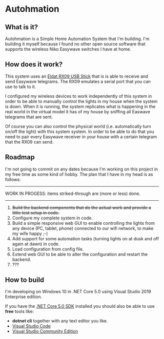 # Autohmation

## What is it?
Autohmation is a Simple Home Automation System that I'm building.
I'm building it myself because I found no other open source software that supports the wireless Niko Easywave switches I have at home.

## How does it work?
This system uses an [Eldat RX09 USB Stick](https://www.eldat.de/produkte/schnittstellen/rx09e_en.html) that is is able to receive and send Easywave telegrams.  The RX09 emulates a serial port that you can use to talk to it.

I configured my wireless devices to work independently of this system in order to be able to manually control the lights in my house when the system is down.  When it is running, the system replicates what is happening in the real world in the virtual model it has of my house by sniffing all Easwave telegrams that are sent.

Of course you can also control the physical world (i.e. automatically turn on/off the light) with this system system.  In order to be able to do that you need to pair every Easywave receiver in your house with a certain telegram that the RX09 can send.

## Roadmap
I'm not going to commit on any dates because I'm working on this project in my free time as some kind of hobby.
The plan that I have in my head is as follows:

---

WORK IN PROGESS: items striked-through are (more or less) done.

---

1. ~~Build the backend components that do the actual work and provide a little test setup in code.~~
2. Configure my complete system in code.
3. Build a simple responsive web GUI to enable controlling the lights from any device (PC, tablet, phone) connected to our wifi network, to make my wife happy ;-)
4. Add support for some automation tasks (turning lights on at dusk and off again at dawn) in code.
5. Load configuration from config file.
6. Extend web GUI to be able to alter the configuration and restart the backend.
7. ???

## How to build
I'm developing on Windows 10 in .NET Core 5.0 using Visual Studio 2019 Enterprise edition.

If you have the [.NET Core 5.0 SDK](https://dotnet.microsoft.com/download/dotnet/5.0) installed you should also be able to use **free** tools like:
* **dotnet cli** together with any text editor you like.
* [Visual Studio Code](https://code.visualstudio.com/)
* [Visual Studio Community Edition](https://visualstudio.microsoft.com/vs/community/)
